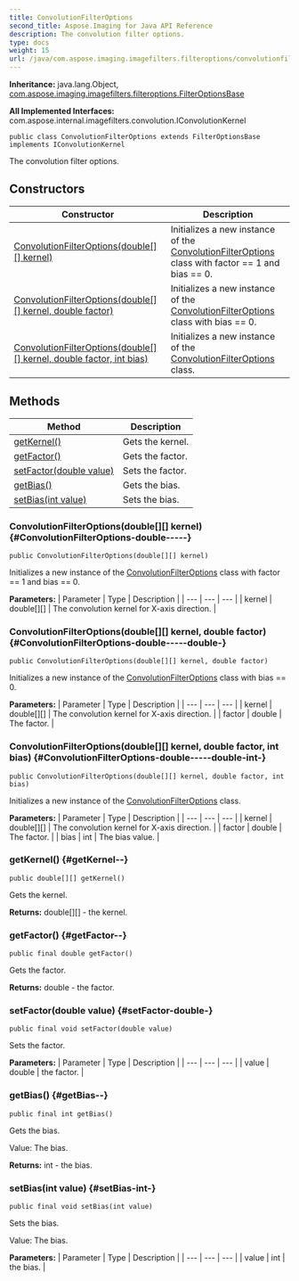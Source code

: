 ```yaml
---
title: ConvolutionFilterOptions
second_title: Aspose.Imaging for Java API Reference
description: The convolution filter options.
type: docs
weight: 15
url: /java/com.aspose.imaging.imagefilters.filteroptions/convolutionfilteroptions/
---
```

**Inheritance:**
java.lang.Object, [com.aspose.imaging.imagefilters.filteroptions.FilterOptionsBase](../../com.aspose.imaging.imagefilters.filteroptions/filteroptionsbase)

**All Implemented Interfaces:**
com.aspose.internal.imagefilters.convolution.IConvolutionKernel
```
public class ConvolutionFilterOptions extends FilterOptionsBase implements IConvolutionKernel
```

The convolution filter options.
## Constructors

| Constructor | Description |
| --- | --- |
| [ConvolutionFilterOptions(double[][] kernel)](#ConvolutionFilterOptions-double-----) | Initializes a new instance of the [ConvolutionFilterOptions](../../com.aspose.imaging.imagefilters.filteroptions/convolutionfilteroptions) class with factor == 1 and bias == 0. |
| [ConvolutionFilterOptions(double[][] kernel, double factor)](#ConvolutionFilterOptions-double-----double-) | Initializes a new instance of the [ConvolutionFilterOptions](../../com.aspose.imaging.imagefilters.filteroptions/convolutionfilteroptions) class with bias == 0. |
| [ConvolutionFilterOptions(double[][] kernel, double factor, int bias)](#ConvolutionFilterOptions-double-----double-int-) | Initializes a new instance of the [ConvolutionFilterOptions](../../com.aspose.imaging.imagefilters.filteroptions/convolutionfilteroptions) class. |
## Methods

| Method | Description |
| --- | --- |
| [getKernel()](#getKernel--) | Gets the kernel. |
| [getFactor()](#getFactor--) | Gets the factor. |
| [setFactor(double value)](#setFactor-double-) | Sets the factor. |
| [getBias()](#getBias--) | Gets the bias. |
| [setBias(int value)](#setBias-int-) | Sets the bias. |
### ConvolutionFilterOptions(double[][] kernel) {#ConvolutionFilterOptions-double-----}
```
public ConvolutionFilterOptions(double[][] kernel)
```


Initializes a new instance of the [ConvolutionFilterOptions](../../com.aspose.imaging.imagefilters.filteroptions/convolutionfilteroptions) class with factor == 1 and bias == 0.

**Parameters:**
| Parameter | Type | Description |
| --- | --- | --- |
| kernel | double[][] | The convolution kernel for X-axis direction. |

### ConvolutionFilterOptions(double[][] kernel, double factor) {#ConvolutionFilterOptions-double-----double-}
```
public ConvolutionFilterOptions(double[][] kernel, double factor)
```


Initializes a new instance of the [ConvolutionFilterOptions](../../com.aspose.imaging.imagefilters.filteroptions/convolutionfilteroptions) class with bias == 0.

**Parameters:**
| Parameter | Type | Description |
| --- | --- | --- |
| kernel | double[][] | The convolution kernel for X-axis direction. |
| factor | double | The factor. |

### ConvolutionFilterOptions(double[][] kernel, double factor, int bias) {#ConvolutionFilterOptions-double-----double-int-}
```
public ConvolutionFilterOptions(double[][] kernel, double factor, int bias)
```


Initializes a new instance of the [ConvolutionFilterOptions](../../com.aspose.imaging.imagefilters.filteroptions/convolutionfilteroptions) class.

**Parameters:**
| Parameter | Type | Description |
| --- | --- | --- |
| kernel | double[][] | The convolution kernel for X-axis direction. |
| factor | double | The factor. |
| bias | int | The bias value. |

### getKernel() {#getKernel--}
```
public double[][] getKernel()
```


Gets the kernel.

**Returns:**
double[][] - the kernel.
### getFactor() {#getFactor--}
```
public final double getFactor()
```


Gets the factor.

**Returns:**
double - the factor.
### setFactor(double value) {#setFactor-double-}
```
public final void setFactor(double value)
```


Sets the factor.

**Parameters:**
| Parameter | Type | Description |
| --- | --- | --- |
| value | double | the factor. |

### getBias() {#getBias--}
```
public final int getBias()
```


Gets the bias.

Value: The bias.

**Returns:**
int - the bias.
### setBias(int value) {#setBias-int-}
```
public final void setBias(int value)
```


Sets the bias.

Value: The bias.

**Parameters:**
| Parameter | Type | Description |
| --- | --- | --- |
| value | int | the bias. |

